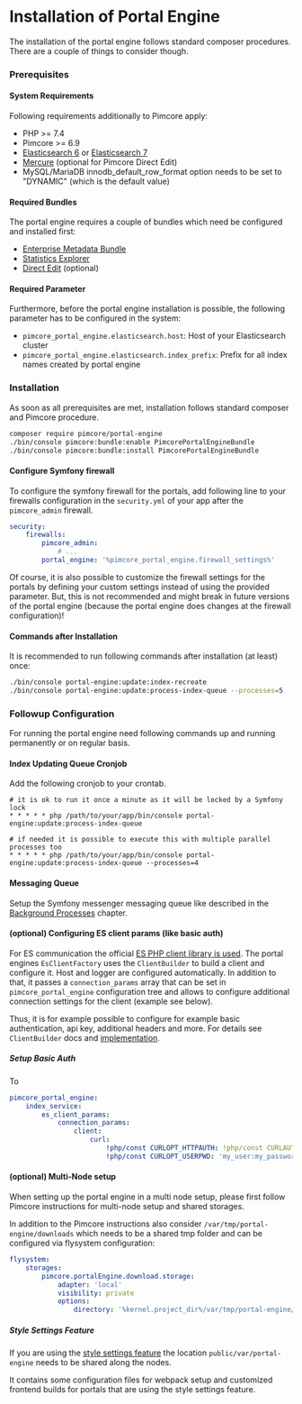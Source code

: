 # Installation of Portal Engine

The installation of the portal engine follows standard composer procedures. 
There are a couple of things to consider though.

### Prerequisites 

#### System Requirements
Following requirements additionally to Pimcore apply:
- PHP >= 7.4
- Pimcore >= 6.9
- [Elasticsearch 6](https://www.elastic.co/guide/en/elasticsearch/reference/6.8/index.html) or 
  [Elasticsearch 7](https://www.elastic.co/guide/en/elasticsearch/reference/7.10/index.html)
- [Mercure](https://mercure.rocks/docs/hub/install) (optional for Pimcore Direct Edit)
- MySQL/MariaDB innodb_default_row_format option needs to be set to "DYNAMIC" (which is the default value)

#### Required Bundles
The portal engine requires a couple of bundles which need be configured and installed first: 
- [Enterprise Metadata Bundle](https://pimcore.com/docs/asset-metadata/current/Installation/index.html)
- [Statistics Explorer](https://pimcore.com/docs/statistics-explorer/current/Installation_and_Configuration/index.html)
- [Direct Edit](https://pimcore.com/docs/direct-edit/current/Installation.html) (optional)

#### Required Parameter
Furthermore, before the portal engine installation is possible, the following parameter has to be configured in the system: 

- `pimcore_portal_engine.elasticsearch.host`: Host of your Elasticsearch cluster
- `pimcore_portal_engine.elasticsearch.index_prefix`: Prefix for all index names created by portal engine


### Installation
As soon as all prerequisites are met, installation follows standard composer and Pimcore procedure. 

```bash
composer require pimcore/portal-engine
./bin/console pimcore:bundle:enable PimcorePortalEngineBundle
./bin/console pimcore:bundle:install PimcorePortalEngineBundle
```

#### Configure Symfony firewall
To configure the symfony firewall for the portals, add following line to your firewalls configuration
in the `security.yml` of your app after the `pimcore_admin` firewall. 

```yml 
security:
    firewalls:
        pimcore_admin: 
            # ...
        portal_engine: '%pimcore_portal_engine.firewall_settings%'
```
Of course, it is also possible to customize the firewall settings for the portals by defining your custom settings instead
of using the provided parameter. But, this is not recommended and might break in future versions of the portal engine 
(because the portal engine does changes at the firewall configuration)!   


#### Commands after Installation

It is recommended to run following commands after installation (at least) once:
```bash
./bin/console portal-engine:update:index-recreate
./bin/console portal-engine:update:process-index-queue --processes=5
```

### Followup Configuration
For running the portal engine need following commands up and running permanently or on regular basis.

#### Index Updating Queue Cronjob
Add the following cronjob to your crontab.

```
# it is ok to run it once a minute as it will be locked by a Symfony lock
* * * * * php /path/to/your/app/bin/console portal-engine:update:process-index-queue

# if needed it is possible to execute this with multiple parallel processes too
* * * * * php /path/to/your/app/bin/console portal-engine:update:process-index-queue --processes=4
```

#### Messaging Queue
Setup the Symfony messenger messaging queue like described in the 
[Background Processes](../05_Administration_of_Portals/12_Background_Processes.md) chapter.


#### (optional) Configuring ES client params (like basic auth)

For ES communication the official [ES PHP client library is used](https://github.com/elastic/elasticsearch-php). 
The portal engines `EsClientFactory` uses the `ClientBuilder` to build a client and configure it. 
Host and logger are configured automatically. In addition to that, it passes a `connection_params` array 
that can be set in `pimcore_portal_engine` configuration tree and allows to configure additional connection settings for the client
(example see below).

Thus, it is for example possible to configure for example basic authentication, api key, additional headers and more. 
For details see `ClientBuilder` docs and [implementation](https://github.com/elastic/elasticsearch-php/blob/master/src/Elasticsearch/ClientBuilder.php).

##### Setup Basic Auth
To 
```yml
pimcore_portal_engine:
    index_service:
        es_client_params:
            connection_params:
                client:
                    curl:
                        !php/const CURLOPT_HTTPAUTH: !php/const CURLAUTH_BASIC
                        !php/const CURLOPT_USERPWD: 'my_user:my_password'
```


#### (optional) Multi-Node setup

When setting up the portal engine in a multi node setup, please first follow Pimcore instructions for multi-node setup 
and shared storages. 

In addition to the Pimcore instructions also consider `/var/tmp/portal-engine/downloads` which needs to be a shared tmp
folder and can be configured via flysystem configuration:

```yml
flysystem:
    storages:
        pimcore.portalEngine.download.storage:
            adapter: 'local'
            visibility: private
            options:
                directory: '%kernel.project_dir%/var/tmp/portal-engine/downloads'
```


##### Style Settings Feature
If you are using the [style settings feature](../05_Administration_of_Portals/05_Configuration/30_Styling_Settings_and_Frontend_Build.md)
the location `public/var/portal-engine` needs to be shared along the nodes. 

It contains some configuration files for webpack setup and customized frontend builds
for portals that are using the style settings feature. 



